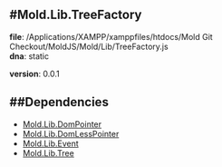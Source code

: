 
#Mold.Lib.TreeFactory
---------------------------------------

__file__: /Applications/XAMPP/xamppfiles/htdocs/Mold Git Checkout/MoldJS/Mold/Lib/TreeFactory.js  
__dna__: static  

__version__: 0.0.1  
	






##Dependencies
--------------

* [Mold.Lib.DomPointer](../../Mold/Lib/DomPointer.md) 
* [Mold.Lib.DomLessPointer](../../Mold/Lib/DomLessPointer.md) 
* [Mold.Lib.Event](../../Mold/Lib/Event.md) 
* [Mold.Lib.Tree](../../Mold/Lib/Tree.md) 



 

 


 



		
